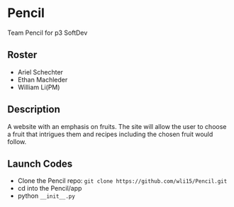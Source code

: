 # Pencil
Team Pencil for p3 SoftDev
## Roster
- Ariel Schechter
- Ethan Machleder
- William Li(PM)

## Description
A website with an emphasis on fruits. The site will allow the user to choose a fruit that intrigues them and recipes including the chosen fruit would follow.

## Launch Codes
- Clone the Pencil repo: `git clone https://github.com/wli15/Pencil.git`
- cd into the Pencil/app
- python `__init__.py`

